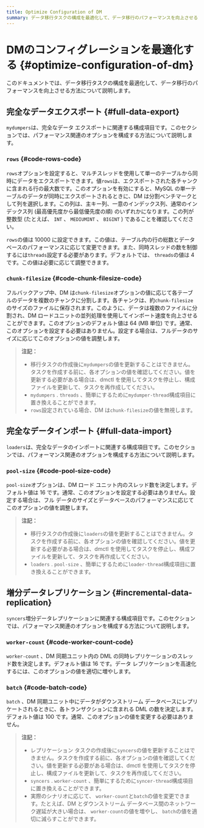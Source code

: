 ```yaml
---
title: Optimize Configuration of DM
summary: データ移行タスクの構成を最適化して、データ移行のパフォーマンスを向上させる方法を学習します。
---
```


# DMのコンフィグレーションを最適化する {#optimize-configuration-of-dm}

このドキュメントでは、データ移行タスクの構成を最適化して、データ移行のパフォーマンスを向上させる方法について説明します。

## 完全なデータエクスポート {#full-data-export}

`mydumpers`は、完全なデータ エクスポートに関連する構成項目です。このセクションでは、パフォーマンス関連のオプションを構成する方法について説明します。

### <code>rows</code> {#code-rows-code}

`rows`オプションを設定すると、マルチスレッドを使用して単一のテーブルから同時にデータをエクスポートできます。値`rows`は、エクスポートされた各チャンクに含まれる行の最大数です。このオプションを有効にすると、MySQL の単一テーブルのデータが同時にエクスポートされるときに、DM は分割ベンチマークとして列を選択します。この列は、主キー列、一意のインデックス列、通常のインデックス列 (最高優先度から最低優先度の順) のいずれかになります。この列が整数型 (たとえば、 `INT` 、 `MEDIUMINT` 、 `BIGINT` ) であることを確認してください。

`rows`の値は 10000 に設定できます。この値は、テーブル内の行の総数とデータベースのパフォーマンスに応じて変更できます。また、同時スレッドの数を制御するには`threads`設定する必要があります。デフォルトでは、 `threads`の値は 4 です。この値は必要に応じて調整できます。

### <code>chunk-filesize</code> {#code-chunk-filesize-code}

フルバックアップ中、DM は`chunk-filesize`オプションの値に応じて各テーブルのデータを複数のチャンクに分割します。各チャンクは、約`chunk-filesize`のサイズのファイルに保存されます。このように、データは複数のファイルに分割され、DM ロードユニットの並列処理を使用してインポート速度を向上させることができます。このオプションのデフォルト値は 64 (MB 単位) です。通常、このオプションを設定する必要はありません。設定する場合は、フルデータのサイズに応じてこのオプションの値を調整します。

> **注記：**
>
> -   移行タスクの作成後に`mydumpers`の値を更新することはできません。タスクを作成する前に、各オプションの値を確認してください。値を更新する必要がある場合は、dmctl を使用してタスクを停止し、構成ファイルを更新して、タスクを再作成してください。
> -   `mydumpers` . `threads` 、簡単にするために`mydumper-thread`構成項目に置き換えることができます。
> -   `rows`設定されている場合、DM は`chunk-filesize`の値を無視します。

## 完全なデータインポート {#full-data-import}

`loaders`は、完全なデータのインポートに関連する構成項目です。このセクションでは、パフォーマンス関連のオプションを構成する方法について説明します。

### <code>pool-size</code> {#code-pool-size-code}

`pool-size`オプションは、DM ロード ユニット内のスレッド数を決定します。デフォルト値は 16 です。通常、このオプションを設定する必要はありません。設定する場合は、フル データのサイズとデータベースのパフォーマンスに応じてこのオプションの値を調整します。

> **注記：**
>
> -   移行タスクの作成後に`loaders`の値を更新することはできません。タスクを作成する前に、各オプションの値を確認してください。値を更新する必要がある場合は、dmctl を使用してタスクを停止し、構成ファイルを更新して、タスクを再作成してください。
> -   `loaders` . `pool-size` 、簡単にするために`loader-thread`構成項目に置き換えることができます。

## 増分データレプリケーション {#incremental-data-replication}

`syncers`増分データレプリケーションに関連する構成項目です。このセクションでは、パフォーマンス関連のオプションを構成する方法について説明します。

### <code>worker-count</code> {#code-worker-count-code}

`worker-count` 、DM 同期ユニット内の DML の同時レプリケーションのスレッド数を決定します。デフォルト値は 16 です。データ レプリケーションを高速化するには、このオプションの値を適切に増やします。

### <code>batch</code> {#code-batch-code}

`batch` 、DM 同期ユニット中にデータがダウンストリーム データベースにレプリケートされるときに、各トランザクションに含まれる DML の数を決定します。デフォルト値は 100 です。通常、このオプションの値を変更する必要はありません。

> **注記：**
>
> -   レプリケーション タスクの作成後に`syncers`の値を更新することはできません。タスクを作成する前に、各オプションの値を確認してください。値を更新する必要がある場合は、dmctl を使用してタスクを停止し、構成ファイルを更新して、タスクを再作成してください。
> -   `syncers` . `worker-count` 、簡単にするために`syncer-thread`構成項目に置き換えることができます。
> -   実際のシナリオに応じて、 `worker-count`と`batch`の値を変更できます。たとえば、DM とダウンストリーム データベース間のネットワーク遅延が大きい場合は、 `worker-count`の値を増やし、 `batch`の値を適切に減らすことができます。
